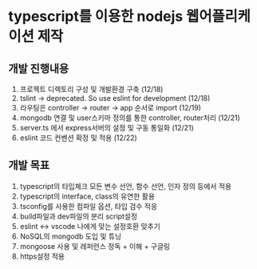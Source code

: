 # typescript를 이용한 nodejs 웹어플리케이션 제작


## 개발 진행내용
1. 프로젝트 디렉토리 구성 및 개발환경 구축 (12/18)
2. tslint -> deprecated. So use eslint for development (12/18)
3. 라우팅은 controller -> router -> app 순서로 import (12/19)
4. mongodb 연결 및 user스키마 정의를 통한 controller, router처리 (12/21)
5. server.ts 에서 express서버의 설정 및 구동 통일화 (12/21)
6. eslint 코드 컨벤션 확정 및 적용 (12/22)


## 개발 목표
1. typescript의 타입체크 모든 변수 선언, 함수 선언, 인자 정의 등에서 적용
2. typescript의 interface, class의 유연한 활용
3. tsconfig를 사용한 컴파일 옵션, 타입 검수 적응
4. build파일과 dev파일의 분리 script설정
5. eslint <-> vscode 나에게 맞는 설정호환 맞추기
6. NoSQL의 mongodb 도입 및 튜닝 
7. mongoose 사용 및 레퍼런스 정독 + 이해 + 구글링
8. https설정 적용

